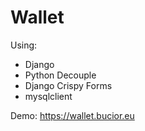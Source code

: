 # Wallet
Using:
- Django
- Python Decouple
- Django Crispy Forms
- mysqlclient

Demo:
https://wallet.bucior.eu
